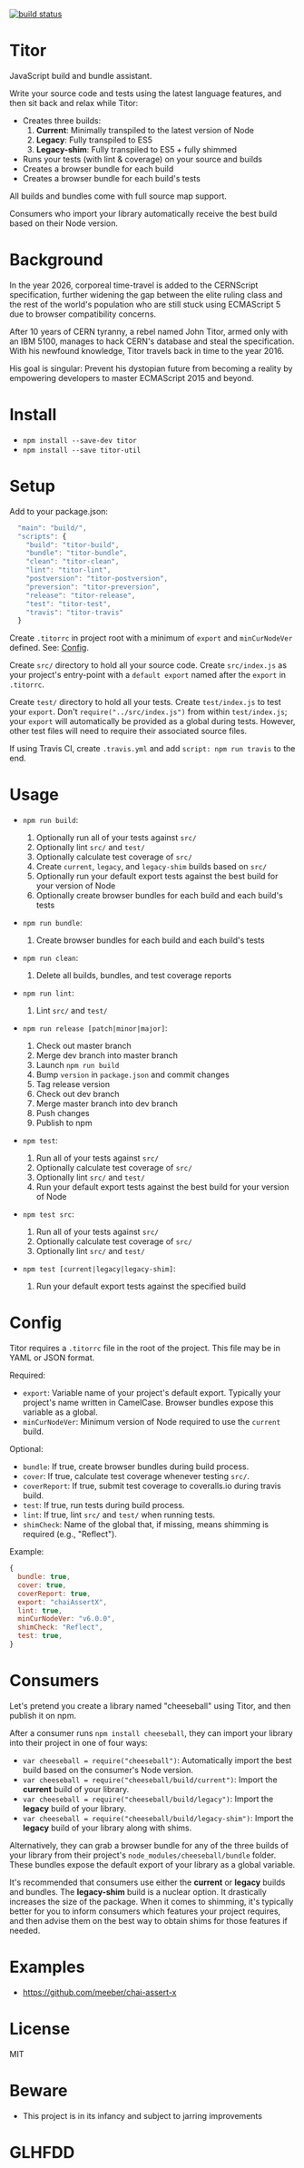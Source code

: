 [![build status](https://img.shields.io/travis/meeber/titor.svg)](https://travis-ci.org/meeber/titor)

# Titor

JavaScript build and bundle assistant.

Write your source code and tests using the latest language features, and then sit back and relax while Titor:

- Creates three builds:
    1. **Current**: Minimally transpiled to the latest version of Node
    2. **Legacy**: Fully transpiled to ES5
    3. **Legacy-shim**: Fully transpiled to ES5 + fully shimmed
- Runs your tests (with lint & coverage) on your source and builds
- Creates a browser bundle for each build
- Creates a browser bundle for each build's tests 

All builds and bundles come with full source map support.

Consumers who import your library automatically receive the best build based on their Node version.

# Background

In the year 2026, corporeal time-travel is added to the CERNScript specification, further widening the gap between the elite ruling class and the rest of the world's population who are still stuck using ECMAScript 5 due to browser compatibility concerns.

After 10 years of CERN tyranny, a rebel named John Titor, armed only with an IBM 5100, manages to hack CERN's database and steal the specification. With his newfound knowledge, Titor travels back in time to the year 2016.

His goal is singular: Prevent his dystopian future from becoming a reality by empowering developers to master ECMAScript 2015 and beyond.

# Install

- `npm install --save-dev titor`
- `npm install --save titor-util`

# Setup

Add to your package.json:

```js
  "main": "build/",
  "scripts": {
    "build": "titor-build",
    "bundle": "titor-bundle",
    "clean": "titor-clean",
    "lint": "titor-lint",
    "postversion": "titor-postversion",
    "preversion": "titor-preversion",
    "release": "titor-release",
    "test": "titor-test",
    "travis": "titor-travis"
  }
```

Create `.titorrc` in project root with a minimum of `export` and `minCurNodeVer` defined. See: [Config](#config).

Create `src/` directory to hold all your source code. Create `src/index.js` as your project's entry-point with a `default export` named after the `export` in `.titorrc`.

Create `test/` directory to hold all your tests. Create `test/index.js` to test your `export`. Don't `require("../src/index.js")` from within `test/index.js`; your `export` will automatically be provided as a global during tests. However, other test files will need to require their associated source files.

If using Travis CI, create `.travis.yml` and add `script: npm run travis` to the end.

# Usage

- `npm run build`:
    1. Optionally run all of your tests against `src/`
    1. Optionally lint `src/` and `test/`
    1. Optionally calculate test coverage of `src/`
    1. Create `current`, `legacy`, and `legacy-shim` builds based on `src/`
    1. Optionally run your default export tests against the best build for your version of Node
    1. Optionally create browser bundles for each build and each build's tests

- `npm run bundle`:
    1. Create browser bundles for each build and each build's tests

- `npm run clean`:
    1. Delete all builds, bundles, and test coverage reports

- `npm run lint`:
    1. Lint `src/` and `test/`

- `npm run release [patch|minor|major]`:
    1. Check out master branch
    1. Merge dev branch into master branch
    1. Launch `npm run build`
    1. Bump `version` in `package.json` and commit changes
    1. Tag release version
    1. Check out dev branch
    1. Merge master branch into dev branch
    1. Push changes
    1. Publish to npm

- `npm test`:
    1. Run all of your tests against `src/`
    1. Optionally calculate test coverage of `src/`
    1. Optionally lint `src/` and `test/`
    1. Run your default export tests against the best build for your version of Node

- `npm test src`:
    1. Run all of your tests against `src/`
    1. Optionally calculate test coverage of `src/`
    1. Optionally lint `src/` and `test/`

- `npm test [current|legacy|legacy-shim]`:
    1. Run your default export tests against the specified build

# Config

Titor requires a `.titorrc` file in the root of the project. This file may be in YAML or JSON format.

Required:

- `export`: Variable name of your project's default export. Typically your project's name written in CamelCase. Browser bundles expose this variable as a global.
- `minCurNodeVer`: Minimum version of Node required to use the `current` build.

Optional:

- `bundle`: If true, create browser bundles during build process.
- `cover`: If true, calculate test coverage whenever testing `src/`.
- `coverReport`: If true, submit test coverage to coveralls.io during travis build.
- `test`: If true, run tests during build process.
- `lint`: If true, lint `src/` and `test/` when running tests.
- `shimCheck`: Name of the global that, if missing, means shimming is required (e.g., "Reflect").

Example:

```js
{
  bundle: true,
  cover: true,
  coverReport: true,
  export: "chaiAssertX",
  lint: true,
  minCurNodeVer: "v6.0.0",
  shimCheck: "Reflect",
  test: true,
}
```

# Consumers

Let's pretend you create a library named "cheeseball" using Titor, and then publish it on npm.

After a consumer runs `npm install cheeseball`, they can import your library into their project in one of four ways:

- `var cheeseball = require("cheeseball")`: Automatically import the best build based on the consumer's Node version.
- `var cheeseball = require("cheeseball/build/current")`: Import the **current** build of your library.
- `var cheeseball = require("cheeseball/build/legacy")`: Import the **legacy** build of your library.
- `var cheeseball = require("cheeseball/build/legacy-shim")`: Import the **legacy** build of your library along with shims.

Alternatively, they can grab a browser bundle for any of the three builds of your library from their project's `node_modules/cheeseball/bundle` folder. These bundles expose the default export of your library as a global variable.

It's recommended that consumers use either the **current** or **legacy** builds and bundles. The **legacy-shim** build is a nuclear option. It drastically increases the size of the package. When it comes to shimming, it's typically better for you to inform consumers which features your project requires, and then advise them on the best way to obtain shims for those features if needed.

# Examples

- https://github.com/meeber/chai-assert-x

# License

MIT

# Beware

- This project is in its infancy and subject to jarring improvements

# GLHFDD
